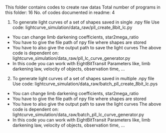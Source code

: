 This folder contains codes to create raw datas
Total number of programs in this folder: 16
No. of codes documented in readme: 4
1. To generate light curves of a set of shapes saved in single .npy file
Use code: lightcurve_simulation/data_raw/pll_create_8bit_lc.py
- You can change limb darkening coefficients, star2mega_ratio
- You have to give the file path of npy file where shapes are stored
- You have to also give the output path to save the light curves
The above code is dependent on: lightcurve_simulation/data_raw/pll_lc_curve_generator.py
- In this code you can work with EightBitTransit Parameters like, limb darkening law, velocity of objects,
observation time, ...

2. To generate light curves of a set of shapes saved in multiple .npy file
Use code: lightcurve_simulation/data_raw/batch_pll_create_8bit_lc.pys
- You can change limb darkening coefficients, star2mega_ratio
- You have to give the file path of npy file where shapes are stored
- You have to also give the output path to save the light curves
The above code is dependent on: lightcurve_simulation/data_raw/batch_pll_lc_curve_generator.py
- In this code you can work with EightBitTransit Parameters like, limb darkening law, velocity of objects,
observation time, ...